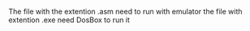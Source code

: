 The file with the extention .asm need to run with emulator 
the file with extention .exe need DosBox to run it 
